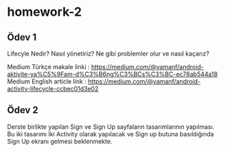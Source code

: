 # homework-2

## Ödev 1 

Lifecyle Nedir? Nasıl yönetiriz? Ne gibi problemler olur ve nasıl kaçarız?

Medium Türkçe makale linki : https://medium.com/@yamanf/android-aktivite-ya%C5%9Fam-d%C3%B6ng%C3%BCs%C3%BC-ec78ab544a18
Medium English article link : https://medium.com/@yamanf/android-activity-lifecycle-ccbec01d3e02


## Ödev 2

Derste birlikte yapılan Sign ve Sign Up sayfaların tasarımlarının yapılması. Bu iki tasarımı İki Activity olarak yapılacak ve Sign up butuna basıldığında Sign Up ekranı gelmesi beklenmekte.
